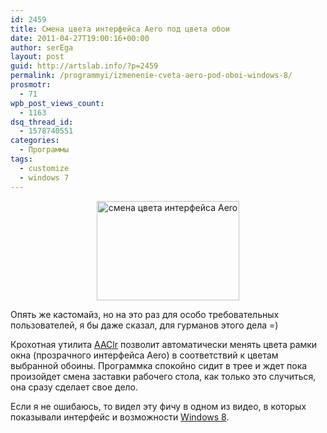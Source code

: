 ```yaml
---
id: 2459
title: Cмена цвета интерфейса Aero под цвета обои
date: 2011-04-27T19:00:16+00:00
author: serEga
layout: post
guid: http://artslab.info/?p=2459
permalink: /programmyi/izmenenie-cveta-aero-pod-oboi-windows-8/
prosmotr:
  - 71
wpb_post_views_count:
  - 1163
dsq_thread_id:
  - 1578740551
categories:
  - Программы
tags:
  - customize
  - windows 7
---
```

<center>
  <img src="http://artslab.info/wp-content/uploads/aaclr.jpg" alt="смена цвета интерфейса Aero" title="aaclr" width="228" height="159" class="alignnone size-full wp-image-2460" />
</center>

Опять же кастомайз, но на это раз для особо требовательных пользователей, я бы даже сказал, для гурманов этого дела =)
  
Крохотная утилита [AAClr](http://code.google.com/p/stexbar/downloads/detail?name=AAClr.exe) позволит автоматически менять цвета рамки окна (прозрачного интерфейса Aero) в соответствий к цветам выбранной обоины. Программка спокойно сидит в трее и ждет пока произойдет смена заставки рабочего стола, как только это случиться, она сразу сделает свое дело.

Если я не ошибаюсь, то видел эту фичу в одном из видео, в которых показывали интерфейс и возможности [Windows 8](http://artslab.info/tag/windows-8/).